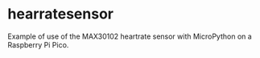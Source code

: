 # hearratesensor
Example of use of the MAX30102 heartrate sensor with MicroPython on a Raspberry Pi Pico.
